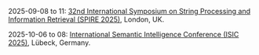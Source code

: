 2025-09-08 to 11: [32nd International Symposium on String Processing and Information Retrieval (SPIRE 2025)](https://sites.google.com/view/spire-2025/ "Focuses on string processing and information retrieval. Topics include text algorithms, data compression, and applications in bioinformatics, search engines, and data mining."), London, UK.

2025-10-06 to 08: [International Semantic Intelligence Conference (ISIC 2025)](https://www.ifis.uni-luebeck.de/~groppe/isic/ "Focuses on semantic intelligence, covering knowledge graphs, natural language processing, and ontology engineering. Topics include semantic web technologies, machine learning for semantics, and applications in data integration and AI, emphasizing computational frameworks."), Lübeck, Germany.

